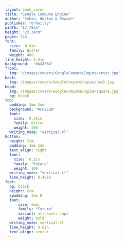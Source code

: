 ```yaml
---
layout: book_cover
title: "Google Compute Engine"
author: "Cohen, Hurley & Newson"
publisher: "O'Reilly"
width: "17.78cm"
height: "23.34cm"
pages: 244
font:
  size:  0.4in
  family: Bitter
  weight: 400
line_height: 0.8in
background:  "#A43F84"
front:
  img: "/images/covers/GoogleComputeEngine/cover.jpg"
back:
  img: /images/covers/GoogleComputeEngine/back.jpg
head:
  img: /images/covers/GoogleComputeEngine/square.jpg
  bg: black
top:
  padding: 3mm 5mm
  background: "#CF253D"
  font:
    size:  0.35in
    family: Bitter
    weight: 400
  writing_mode: "vertical-rl"
bottom:
  height: 7cm
  padding: 3mm 2mm
  text_align: right
  font:
    size:  0.2in
    family: "Futura"
    weight: 100
  writing_mode: "vertical-rl"
  line_height: 0.45in
foot:
  bg: black
  height: 2cm
  xpadding: 3mm 0
  font:
      size: 5mm;
      family: "Futura"
      variant: all-small-caps
      weight: bold
  writing_mode: vertical-rl
  line_height: 0.6in
  text_align: center
---
```

